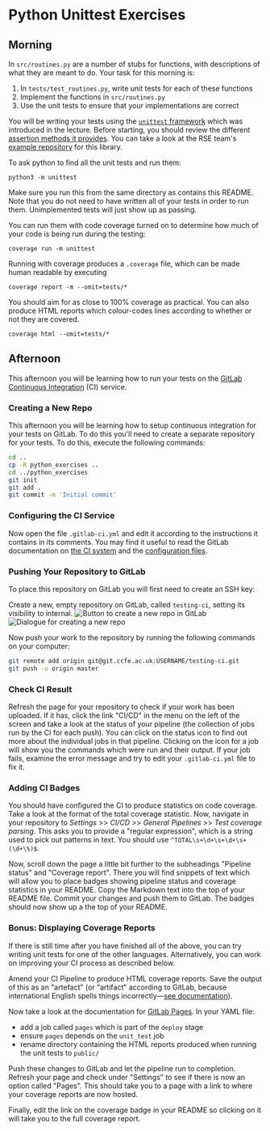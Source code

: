 # Python Unittest Exercises

## Morning

In `src/routines.py` are a number of stubs for functions, with
descriptions of what they are meant to do. Your task for this morning
is:

1. In `tests/test_routines.py`, write unit tests for each of these functions
2. Implement the functions in `src/routines.py`
3. Use the unit tests to ensure that your implementations are correct


You will be writing your tests using the [`unittest`
framework](https://docs.python.org/3.7/library/unittest.html) which
was introduced in the lecture. Before starting, you should review the
different [assertion methods it
provides](https://docs.python.org/3.8/library/unittest.html#unittest.TestCase.assertEqual). You
can take a look at the RSE team's [example
repository](https://git.ccfe.ac.uk/soft-eng-group/rse/continuous-integration/Simple-python-unittest)
for this library.


To ask python to find all the unit tests and run them:
```
python3 -m unittest
```
Make sure you run this from the same directory as contains this README.
Note that you do not need to have written all of your tests in order
to run them. Unimplemented tests will just show up as passing.

You can run them with code coverage turned on to determine how much of
your code is being run during the testing:

```
coverage run -m unittest
```

Running with coverage produces a `.coverage` file, which can be made
human readable by executing

```
coverage report -m --omit=tests/*
```

You should aim for as close to 100% coverage as practical. You can
also produce HTML reports which colour-codes lines according to
whether or not they are covered.

```
coverage html --omit=tests/*
```


## Afternoon

This afternoon you will be learning how to run your tests on the
[GitLab Continuous
Integration](https://git.ccfe.ac.uk/help/ci/README.md) (CI) service.

### Creating a New Repo

This afternoon you will be learning how to setup continuous
integration for your tests on GitLab. To do this you'll need to create
a separate repository for your tests. To do this, execute the
following commands:

```bash
cd ..
cp -R python_exercises ..
cd ../python_exercises
git init
git add .
git commit -m 'Initial commit'
```


### Configuring the CI Service

Now open the file `.gitlab-ci.yml` and edit it according to the
instructions it contains in its comments. You may find it useful to
read the GitLab documentation on [the CI
system](https://git.ccfe.ac.uk/help/ci/quick_start/README.md) and the
[configuration files](https://git.ccfe.ac.uk/help/ci/yaml/README.md).


### Pushing Your Repository to GitLab

To place this repository on GitLab you will first need to create an SSH key:

Create a new, empty repository on GitLab, called `testing-ci`, setting
its visibility to internal.
![Button to create a new repo in GitLab](../media/gitlab-new-repo-link.png)
![Dialogue for creating a new repo](../media/create-repo-screen.png)

Now push your work to the repository by running the following commands
on your computer:
```bash
git remote add origin git@git.ccfe.ac.uk:USERNAME/testing-ci.git
git push -u origin master
```


### Check CI Result

Refresh the page for your repository to check if your work has been
uploaded. If it has, click the link "CI/CD" in the menu on the left of
the screen and take a look at the status of your pipeline (the
collection of jobs run by the CI for each push). You can click on the
status icon to find out more about the individual jobs in that
pipeline. Clicking on the icon for a job will show you the commands
which were run and their output. If your job fails, examine the error
message and try to edit your `.gitlab-ci.yml` file to fix it.


### Adding CI Badges

You should have configured the CI to produce statistics on code
coverage. Take a look at the format of the total coverage
statistic. Now, navigate in your repository to _Settings_ >> _CI/CD_
\>> _General Pipelines_ >> _Test coverage parsing_. This asks you to
provide a "regular expression", which is a string used to pick out
patterns in text. You should use `^TOTAL\s+\d+\s+\d+\s+(\d+\%)$`.

Now, scroll down the page a little bit further to the subheadings
"Pipeline status" and "Coverage report". There you will find snippets
of text which will allow you to place badges showing pipeline status
and coverage statistics in your README. Copy the Markdown text into
the top of your README file. Commit your changes and push them to
GitLab. The badges should now show up a the top of your README.


### Bonus: Displaying Coverage Reports

If there is still time after you have finished all of the above, you
can try writing unit tests for one of the other
languages. Alternatively, you can work on improving your CI process as
described below.

Amend your CI Pipeline to produce HTML coverage reports. Save the
output of this as an "artefact" (or "artifact" according to GitLab,
because international English spells things incorrectly&mdash;[see
documentation](https://git.ccfe.ac.uk/help/user/project/pipelines/job_artifacts.md)).

Now take a look at the documentation for 
[GitLab Pages](https://git.ccfe.ac.uk/help/user/project/pages/index.md).
In your YAML file:

- add a job called `pages` which is part of the `deploy` stage
- ensure `pages` depends on the `unit_test` job
- rename directory containing the HTML reports produced when running
  the unit tests to `public/`

Push these changes to GitLab and let the pipeline run to
completion. Refresh your page and check under "Settings" to see if
there is now an option called "Pages". This should take you to a page
with a link to where your coverage reports are now hosted.

Finally, edit the link on the coverage badge in your README so
clicking on it will take you to the full coverage report.
